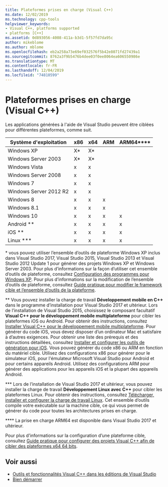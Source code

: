 ```yaml
---
title: Plateformes prises en charge (Visual C++)
ms.date: 12/02/2019
ms.technology: cpp-tools
helpviewer_keywords:
- Visual C++, platforms supported
- platforms [C++]
ms.assetid: 0d893056-4008-411a-b3d1-5f57fd7da95c
author: mikeblome
ms.author: mblome
ms.openlocfilehash: eb2a258a73e69ef032576f5b42e8071fd27439a1
ms.sourcegitcommit: 8762a3f9b5476b4dee03f0ee8064ea606550986e
ms.translationtype: MT
ms.contentlocale: fr-FR
ms.lasthandoff: 12/04/2019
ms.locfileid: "74810599"
---
```

# <a name="supported-platforms-visual-c"></a>Plateformes prises en charge (Visual C++)

Les applications générées à l'aide de Visual Studio peuvent être ciblées pour différentes plateformes, comme suit.

|Système d'exploitation|x86|x64|ARM|ARM64\*\*\*\*|
|----------------------|---------|---------|---------|---------|
|Windows XP|X\*|X\*|||
|Windows Server 2003|X\*|X\*|||
|Windows Vista|x|x|||
|Windows Server 2008|x|x|||
|Windows 7|x|x|||
|Windows Server 2012 R2|x|x|||
|Windows 8|x|x|x||
|Windows 8.1|x|x|x||
|Windows 10|x|x|x|x|
|Android \*\*|x|x|x|x|
|iOS \*\*|x|x|x|x|
|Linux \*\*\*|x|x|x|x|

\* vous pouvez utiliser l’ensemble d’outils de plateforme Windows XP inclus dans Visual Studio 2017, Visual Studio 2015, Visual Studio 2013 et Visual Studio 2012 Update 1 pour générer des projets Windows XP et Windows Server 2003. Pour plus d’informations sur la façon d’utiliser cet ensemble d’outils de plateforme, consultez [Configuration des programmes pour Windows XP](../build/configuring-programs-for-windows-xp.md). Pour plus d’informations sur la modification de l’ensemble d’outils de plateforme, consultez [Guide pratique pour modifier le framework cible et l’ensemble d’outils de la plateforme](../build/how-to-modify-the-target-framework-and-platform-toolset.md).

\*\* Vous pouvez installer la charge de travail **Développement mobile en C++** dans le programme d’installation pour Visual Studio 2017 et ultérieur. Lors de l’installation de Visual Studio 2015, choisissez le composant facultatif **Visual C++ pour le développement mobile multiplateforme** pour cibler les plateformes iOS ou Android. Pour obtenir des instructions, consultez [Installer Visual C++ pour le développement mobile multiplateforme](/visualstudio/cross-platform/install-visual-cpp-for-cross-platform-mobile-development). Pour générer du code iOS, vous devez disposer d’un ordinateur Mac et satisfaire à d’autres exigences. Pour obtenir une liste des prérequis et des instructions détaillées, consultez [Installer et configurer les outils de génération pour iOS](/visualstudio/cross-platform/install-and-configure-tools-to-build-using-ios). Vous pouvez générer du code x86 ou ARM en fonction du matériel cible. Utilisez des configurations x86 pour générer pour le simulateur iOS, pour l'émulateur Microsoft Visual Studio pour Android et pour certains appareils Android. Utilisez des configurations ARM pour générer des applications pour les appareils iOS et la plupart des appareils Android.

\*\*\* Lors de l’installation de Visual Studio 2017 et ultérieur, vous pouvez installer la charge de travail **Développement Linux avec C++** pour cibler les plateformes Linux. Pour obtenir des instructions, consultez [Télécharger, installer et configurer la charge de travail Linux](../linux/download-install-and-setup-the-linux-development-workload.md). Cet ensemble d’outils compile votre exécutable sur la machine cible, ce qui vous permet de générer du code pour toutes les architectures prises en charge.

\*\*\*\* La prise en charge ARM64 est disponible dans Visual Studio 2017 et ultérieur.

Pour plus d’informations sur la configuration d’une plateforme cible, consultez [Guide pratique pour configurer des projets Visual C++ afin de cibler des plateformes x64 64 bits](../build/how-to-configure-visual-cpp-projects-to-target-64-bit-platforms.md).

## <a name="see-also"></a>Voir aussi

- [Outils et fonctionnalités Visual C++ dans les éditions de Visual Studio](visual-cpp-tools-and-features-in-visual-studio-editions.md)
- [Bien démarrer](/visualstudio/ide/getting-started-with-cpp-in-visual-studio)
